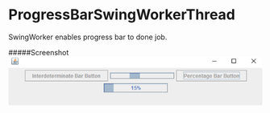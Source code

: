 # ProgressBarSwingWorkerThread
SwingWorker enables progress bar to done job.

#####Screenshot
![image1](/src/sc0.png)
